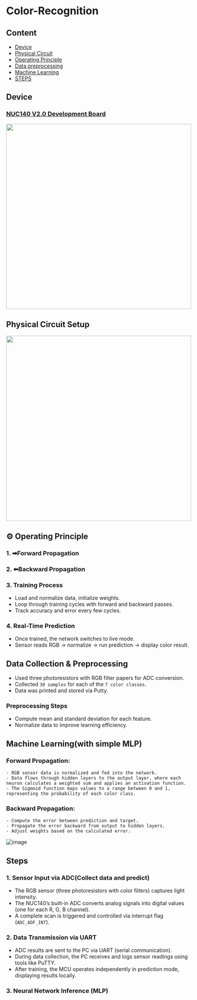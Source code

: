 # Color-Recognition

## Content
* [Device](#device)
* [Physical Circuit](#physical-circuit-setup)
* [Operating Principle](#operating-principle)
* [Data preprocessing](#data-collection-&-preprocessing)
* [Machine Learning](#machine-learning)
* [STEPS](#steps)

## Device

### [NUC140 V2.0 Development Board](https://www.nuvoton.com/products/microcontrollers/arm-cortex-m0-mcus/nuc140-240-connectivity-series/?__locale=zh_TW)
<img src="https://github.com/user-attachments/assets/f774884e-337a-4af0-b76f-806cf17f2b3a" width="500"/>

## Physical Circuit Setup
<img src="https://github.com/user-attachments/assets/ab2914f6-f724-44c2-b110-3a1aacdc9ba8" width="500"/>

## ⚙️ Operating Principle

### 1. ➡Forward Propagation

### 2. ⬅Backward Propagation

### 3. Training Process

- Load and normalize data, initialize weights.
- Loop through training cycles with forward and backward passes.
- Track accuracy and error every few cycles.

### 4. Real-Time Prediction

- Once trained, the network switches to live mode.
- Sensor reads RGB → normalize → run prediction → display color result.

## Data Collection & Preprocessing

- Used three photoresistors with RGB filter papers for ADC conversion.
- Collected `30 samples` for each of the `7 color classes`.
- Data was printed and stored via Putty.

### Preprocessing Steps

- Compute mean and standard deviation for each feature.
- Normalize data to improve learning efficiency.

## Machine Learning(with simple MLP)

### **Forward Propagation**:
    - RGB sensor data is normalized and fed into the network.
    - Data flows through hidden layers to the output layer, where each neuron calculates a weighted sum and applies an activation function.
    - The Sigmoid function maps values to a range between 0 and 1, representing the probability of each color class.

### **Backward Propagation**:
    - Compute the error between prediction and target.
    - Propagate the error backward from output to hidden layers.
    - Adjust weights based on the calculated error.
![image](https://github.com/user-attachments/assets/cafc43ed-7527-4d56-b658-cb099d3997fb)


## Steps

### 1. Sensor Input via ADC(Collect data and predict)

- The RGB sensor (three photoresistors with color filters) captures light intensity.
- The NUC140’s built-in ADC converts analog signals into digital values (one for each R, G, B channel).
- A complete scan is triggered and controlled via interrupt flag (`ADC_ADF_INT`).

### 2. Data Transmission via UART

- ADC results are sent to the PC via UART (serial communication).
- During data collection, the PC receives and logs sensor readings using tools like PuTTY.
- After training, the MCU operates independently in prediction mode, displaying results locally.

### 3. Neural Network Inference (MLP)





